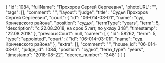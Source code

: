 {
    "id": 1084,
    "fullName": "Прохоров Сергей Сергеевич",
    "photoURL": "",
    "tags": [],
    "comment": "",
    "layout": "judge",
    "title": "Судья Прохоров Сергей Сергеевич",
    "court": {
        "id": "06-014-03-01",
        "name": "суд Кричевского района",
        "position": "судья",
        "termType": "years",
        "term": 5,
        "description": "c 22.08.2018, на срок 5 лет, по указу 348",
        "timestamp": "22.08.2018"
    },
    "previousCourt": null,
    "career": [
        {
            "id": 58262,
            "term": 5,
            "type": "appointed",
            "court": {
                "id": "06-014-03-01",
                "name": "суд Кричевского района"
            },
            "extra": [],
            "comment": "",
            "house_id": "06-014-03-01",
            "judge_id": 1084,
            "position": "судья",
            "term_type": "years",
            "timestamp": "2018-08-22",
            "decree_number": "348"
        }
    ]
}